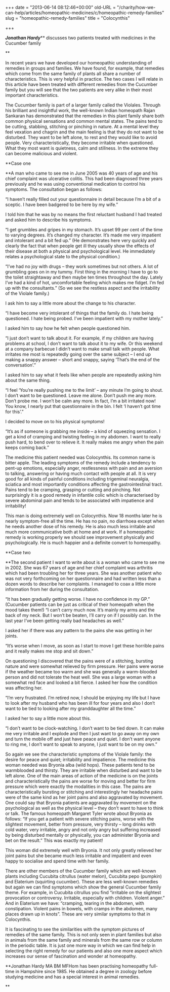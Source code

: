 +++
date = "2013-06-14 08:12:46+00:00"
old-URL = "/charity/how-we-can-help/articles/homeopathic-medicines/c/homeopathic-remedy-families"
slug = "homeopathic-remedy-families"
title = "Colocynthis"

+++

_**Jonathan Hardy**_** discusses two patients treated with medicines in the Cucumber family

**

In recent years we have developed our homeopathic understanding of reme­dies in groups and families. We have found, for example, that remedies which come from the same family of plants all share a number of characteristics. This is very helpful in practice. The two cases I will relate in this article have been treated with different remedies from the Cucumber family but you will see that the two patients are very alike in their most important characteristics.

The Cucumber family is part of a larger family called the Violales. Through his brilliant and insightful work, the well-known Indian homeopath Rajan Sankaran has demonstrated that the remedies in this plant family share both common physical sensations and com­mon mental states. The pains tend to be cutting, stabbing, stitching or pinching in nature. At a mental level they feel vex­ation and chagrin and the main feeling is that they do not want to be disturbed. They want to be left alone, to rest and they would like to avoid people. Very char­acteristically, they become irritable when questioned. What they most want is quiet­ness, calm and stillness. In the extreme they can become malicious and violent.

**Case one

**A man who came to see me in June 2005 was 40 years of age and his chief com­plaint was ulcerative colitis. This had been diagnosed three years previously and he was using conventional medica­tion to control his symptoms. The con­sultation began as follows:

“I haven’t really filled out your ques­tionnaire in detail because I’m a bit of a sceptic. I have been badgered to be here by my wife.”

I told him that he was by no means the first reluctant husband I had treated and asked him to describe his symptoms.

“I get grumbles and gripes in my stomach. It’s upset 99 per cent of the time to varying degrees. It’s changed my character. It’s made me very impatient and intolerant and a bit fed up.” (He dem­onstrates here very quickly and clearly the fact that when people get ill they usually show the effects of their disease at both a physical and psychological level. He immediately relates a psychological state to the physical condition.)

“I’ve had no joy with drugs – they work sometimes but not others. A lot of grumbling goes on in my tummy. First thing in the morning I have to go to the toilet straightaway and then maybe ten times throughout the day. Lately I’ve had a kind of hot, uncomfortable feeling which makes me fidget. I’m fed up with the con­sultants.” (So we see the restless aspect and the irritability of the Violale family.)

I ask him to say a little more about the change to his character.

“I have become very intolerant of things that the family do. I hate being questioned. I hate being probed. I’ve been impatient with my mother lately.”

I asked him to say how he felt when people questioned him.

“I just don’t want to talk about it. For example, if my children are having problems at school, I don’t want to talk about it to my wife. Or this weekend at a company barbecue I didn’t want to make small talk with people. What irri­tates me most is repeatedly going over the same subject – I end up making a snappy answer – short and snappy, say­ing ‘That’s the end of the conversation’.”

I asked him to say what it feels like when people are repeatedly asking him about the same thing.

“I feel ‘You’re really pushing me to the limit’ – any minute I’m going to shout. I don’t want to be questioned. Leave me alone. Don’t push me any more. Don’t probe me. I won’t be calm any more. In fact, I’m a bit irritated now! You know, I nearly put that questionnaire in the bin. I felt ‘I haven’t got time for this’.”

I decided to move on to his physical symptoms!

“It’s as if someone is grabbing me inside – a kind of squeezing sensation. I get a kind of cramping and twisting feeling in my abdomen. I want to really push hard, to bend over to relieve it. It really makes me angry when the pain keeps coming back.”

The medicine this patient needed was Colocynthis. Its common name is bitter apple. The leading symptoms of the remedy include a tendency to pent-up emotions, especially anger, restlessness with pain and an aversion to talking, answering or having much contact with people at all. It is very good for all kinds of painful conditions including trigem­inal neuralgia, sciatica and most impor­tantly conditions affecting the gastro­intestinal tract. Pains tend to be cramp­ing, grasping or cutting and pinching. Not surprisingly it is a good remedy in infantile colic which is characterised by severe abdominal pain and tends to be associated with impatience and irrita­bility!

This man is doing extremely well on Colocynthis. Now 18 months later he is nearly symptom-free all the time. He has no pain, no diarrhoea except when he needs another dose of his remedy. He is also much less irritable and much more communicative both at home and at work. If a homeopathic remedy is work­ing properly we should see improvement physically and psychologically. He is much happier and a definite convert to homeopathy.

**Case two

**The second patient I want to write about is a woman who came to see me in 2002. She was 67 years of age and her chief complaint was arthritis which had been troubling her for three years. She was another patient who was not very forth­coming on her questionnaire and had written less than a dozen words to describe her complaints. I managed to coax a little more information from her during the consultation.

“It has been gradually getting worse. I have no confidence in my GP.” (Cucum­ber patients can be just as critical of their homeopath when the mood takes them!) “I can’t carry much now. It’s mainly my arms and the back of my neck. But I won’t be beaten, I’ll carry on if I possi­bly can. In the last year I’ve been getting really bad headaches as well.”

I asked her if there was any pattern to the pains she was getting in her joints.

“It’s worse when I move, as soon as I start to move I get these horrible pains and it really makes me stop and sit down.”

On questioning I discovered that the pains were of a stitching, bursting nature and were somewhat relieved by firm pressure. Her pains were worse if the weather became too warm and she was generally a warm-blooded person and did not tolerate the heat well. She was a large woman with a somewhat red face and looked a bit fierce. I asked her how the condition was affecting her.

“I’m very frustrated. I’m retired now, I should be enjoying my life but I have to look after my husband who has been ill for four years and also I don’t want to be tied to looking after my grand­daughter all the time.”

I asked her to say a little more about this.

“I don’t want to be clock-watching. I don’t want to be tied down. It can make me very irritable and I explode and then I just want to go away on my own and turn the mobile off and just have peace and quiet. I don’t want anyone to ring me, I don’t want to speak to any­one, I just want to be on my own.”

So again we see the characteristic symptoms of the Violale family: the desire for peace and quiet; irritability and impatience. The medicine this woman needed was Bryonia alba (wild hops). These patients tend to be warm­blooded and thirsty. They are irritable when disturbed and want to be left alone. One of the main areas of action of the medicine is on the joints and char­acteristically the pains are worse for moving and better for firm pressure which were exactly the modalities in this case. The pains are characteristically bursting or stitching and interestingly her headache pains were of the same kind as her joint pains and also aggra­vated by movement. One could say that Bryonia patients are aggravated by movement on the psychological as well as the physical level – they don’t want to have to think or talk. The famous homeopath Margaret Tyler wrote about Bryonia as follows: “If you get a patient with severe stitching pains, worse with the slightest movement, better from pres­sure, very thirsty – long drinks with cold water, very irritable, angry and not only angry but suffering increased by being disturbed mentally or physically, you can administer Bryonia and bet on the result.” This was exactly my patient!

This woman did extremely well with Bryonia. It not only greatly relieved her joint pains but she became much less irri­table and impatient and even happy to socialise and spend time with her family.

There are other members of the Cucumber family which are well-known plants including Cucubita citrullus (water melon), Cucubita pepo (pump­kin) and Elaterium (squirting cucum­ber). These are less well-known remedies but again we can find symptoms which show the general Cucumber family theme. For example, in Cucubita cit­rullus you find “irritable on the slight­est provocation or controversy. Irritable, especially with children. Violent anger.” And in Elaterium we have: “cramping, tearing in the abdomen, with constipa­tion. Violent pains in bowels, with cramps in the abdomen, many places drawn up in knots”. These are very sim­ilar symptoms to that in Colocynthis.

It is fascinating to see the similarities with the symptom pictures of remedies of the same family. This is not only seen in plant families but also in animals from the same family and minerals from the same row or column in the periodic table. It is just one more way in which we can find help in selecting the right remedy for our patients and also one more aspect which increases our sense of fas­cination and wonder at homeopathy.

**Jonathan Hardy MA BM MFHom has been practising homeopathy full-time in Hampshire since 1985. He obtained a degree in zoology before studying medicine and has a special interest in animal remedies.

**

